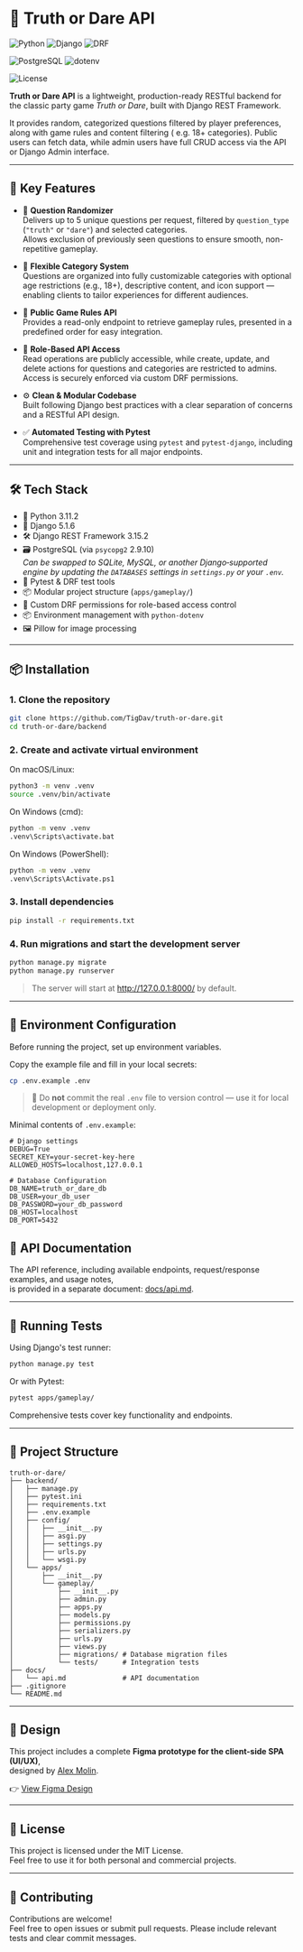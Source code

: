 # 🎯 Truth or Dare API

![Python](https://img.shields.io/badge/Python-3.11.2-blue?logo=python&style=flat-square)
![Django](https://img.shields.io/badge/Django-5.1.6-%234092E5?logo=django&logoColor=white&style=flat-square)
![DRF](https://img.shields.io/badge/DRF-3.15.2-%23456394?logo=django&logoColor=white&style=flat-square)

![PostgreSQL](https://img.shields.io/badge/PostgreSQL-13%2B-%234983db?logo=postgresql&logoColor=white&style=flat-square)
![dotenv](https://img.shields.io/badge/python--dotenv-1.0.1-%23E64398?logo=python&logoColor=white&style=flat-square)

![License](https://img.shields.io/badge/License-MIT-brightgreen?style=flat-square)

**Truth or Dare API** is a lightweight, production-ready RESTful backend for the classic party game *Truth or Dare*,
built with Django REST Framework.

It provides random, categorized questions filtered by player preferences, along with game rules and content filtering (
e.g. 18+ categories). Public users can fetch data, while admin users have full CRUD access via the API or Django Admin
interface.

---

## 🚀 Key Features

- 🎲 **Question Randomizer**  
  Delivers up to 5 unique questions per request, filtered by `question_type` (`"truth"` or `"dare"`) and selected
  categories.  
  Allows exclusion of previously seen questions to ensure smooth, non-repetitive gameplay.

- 🧩 **Flexible Category System**  
  Questions are organized into fully customizable categories with optional age restrictions (e.g., 18+), descriptive
  content, and icon support —  
  enabling clients to tailor experiences for different audiences.

- 📜 **Public Game Rules API**  
  Provides a read-only endpoint to retrieve gameplay rules, presented in a predefined order for easy integration.

- 🔐 **Role-Based API Access**  
  Read operations are publicly accessible, while create, update, and delete actions for questions and categories are
  restricted to admins.  
  Access is securely enforced via custom DRF permissions.

- ⚙️ **Clean & Modular Codebase**  
  Built following Django best practices with a clear separation of concerns and a RESTful API design.

- ✅ **Automated Testing with Pytest**  
  Comprehensive test coverage using `pytest` and `pytest-django`, including unit and integration tests for all major
  endpoints.

---

## 🛠️ Tech Stack

- 🐍 Python 3.11.2
- 🧩 Django 5.1.6
- 🛠 Django REST Framework 3.15.2
- 🗃 PostgreSQL (via `psycopg2` 2.9.10)  
  _Can be swapped to SQLite, MySQL, or another Django‑supported engine by updating the `DATABASES` settings
  in `settings.py` or your `.env`._
- 🧪 Pytest & DRF test tools
- 📦 Modular project structure (`apps/gameplay/`)
- 🔐 Custom DRF permissions for role-based access control
- 📦 Environment management with `python-dotenv`
- 🖼 Pillow for image processing

---

## 📦 Installation

### 1. Clone the repository

```bash
git clone https://github.com/TigDav/truth-or-dare.git
cd truth-or-dare/backend
```

### 2. Create and activate virtual environment

On macOS/Linux:

```bash
python3 -m venv .venv
source .venv/bin/activate
```

On Windows (cmd):

```bash
python -m venv .venv
.venv\Scripts\activate.bat
```

On Windows (PowerShell):

```bash
python -m venv .venv
.venv\Scripts\Activate.ps1
```

### 3. Install dependencies

```bash
pip install -r requirements.txt
```

### 4. Run migrations and start the development server

```bash
python manage.py migrate
python manage.py runserver
```

> The server will start at http://127.0.0.1:8000/ by default.

---

## 🔧 Environment Configuration

Before running the project, set up environment variables.

Copy the example file and fill in your local secrets:

```bash
cp .env.example .env
```

> 🔐 Do **not** commit the real `.env` file to version control — use it for local development or deployment only.

Minimal contents of `.env.example`:

```env
# Django settings
DEBUG=True
SECRET_KEY=your-secret-key-here
ALLOWED_HOSTS=localhost,127.0.0.1

# Database Configuration
DB_NAME=truth_or_dare_db
DB_USER=your_db_user
DB_PASSWORD=your_db_password
DB_HOST=localhost
DB_PORT=5432
```

## 📡 API Documentation

The API reference, including available endpoints, request/response examples, and usage notes,  
is provided in a separate document: [docs/api.md](./docs/api.md).

---

## 🧪 Running Tests

Using Django's test runner:

```bash
python manage.py test
```

Or with Pytest:

```bash
pytest apps/gameplay/
```

Comprehensive tests cover key functionality and endpoints.

---

## 📁 Project Structure

```
truth-or-dare/
├── backend/
│   ├── manage.py
│   ├── pytest.ini
│   ├── requirements.txt
│   ├── .env.example
│   ├── config/
│   │   ├── __init__.py
│   │   ├── asgi.py
│   │   ├── settings.py
│   │   ├── urls.py
│   │   └── wsgi.py
│   └── apps/
│       ├── __init__.py
│       └── gameplay/
│           ├── __init__.py
│           ├── admin.py
│           ├── apps.py
│           ├── models.py
│           ├── permissions.py
│           ├── serializers.py
│           ├── urls.py
│           ├── views.py
│           ├── migrations/ # Database migration files
│           └── tests/      # Integration tests
├── docs/
│   └── api.md              # API documentation
├── .gitignore
└── README.md
```

---

## 🎨 Design

This project includes a complete **Figma prototype for the client-side SPA (UI/UX)**,  
designed by [Alex Molin](https://www.behance.net/jmolin).

👉 [View Figma Design](https://www.figma.com/design/5JBovXHX7dw2vTX4UM6ufF/%D0%9F%D0%94?node-id=720-838&t=ReYbUMopEBKzaLpY-1)

---

## 📝 License

This project is licensed under the MIT License.  
Feel free to use it for both personal and commercial projects.

---

## 🤝 Contributing

Contributions are welcome!  
Feel free to open issues or submit pull requests. Please include relevant tests and clear commit messages.
